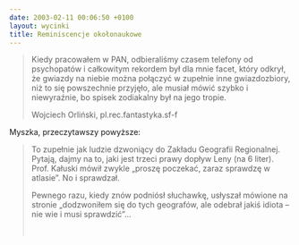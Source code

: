 ```yaml
---
date: 2003-02-11 00:06:50 +0100
layout: wycinki
title: Reminiscencje okołonaukowe
---
```


> Kiedy pracowałem w PAN, odbieraliśmy czasem telefony od psychopatów i całkowitym rekordem był dla mnie facet, który odkrył, że gwiazdy na niebie można połączyć w zupełnie inne gwiazdozbiory, niż to się powszechnie przyjęło, ale musiał mówić szybko i niewyraźnie, bo spisek zodiakalny był na jego tropie.
>
> Wojciech Orliński, pl.rec.fantastyka.sf-f

Myszka, przeczytawszy powyższe:

> To zupełnie jak ludzie dzwoniący do Zakładu Geografii Regionalnej. Pytają, dajmy na to, jaki jest trzeci prawy dopływ Leny (na 6 liter). Prof. Kałuski mówił zwykle „proszę poczekać, zaraz sprawdzę w atlasie”. No i sprawdzał.
>
> Pewnego razu, kiedy znów podniósł słuchawkę, usłyszał mówione na stronie „dodzwoniłem się do tych geografów, ale odebrał jakiś idiota – nie wie i musi sprawdzić”…
>
>  
